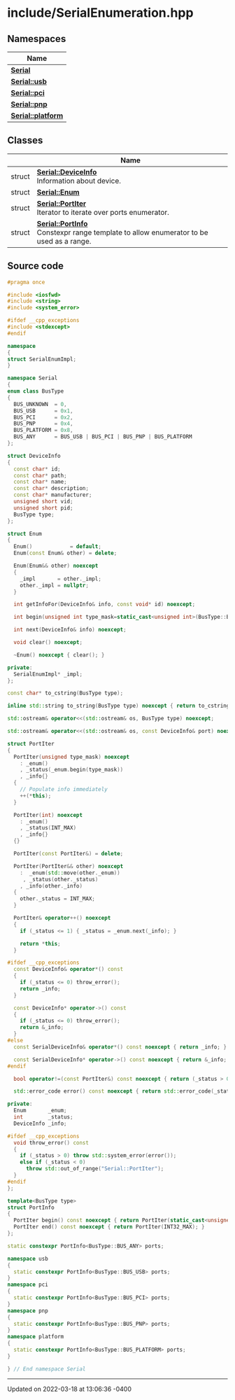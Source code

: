 # include/SerialEnumeration.hpp


## Namespaces

| Name           |
| -------------- |
| **[Serial](namespace_serial.md)**  |
| **[Serial::usb](namespace_serial_1_1usb.md)**  |
| **[Serial::pci](namespace_serial_1_1pci.md)**  |
| **[Serial::pnp](namespace_serial_1_1pnp.md)**  |
| **[Serial::platform](namespace_serial_1_1platform.md)**  |

## Classes

|                | Name           |
| -------------- | -------------- |
| struct | **[Serial::DeviceInfo](struct_serial_1_1_device_info.md)** <br>Information about device.  |
| struct | **[Serial::Enum](struct_serial_1_1_enum.md)**  |
| struct | **[Serial::PortIter](struct_serial_1_1_port_iter.md)** <br>Iterator to iterate over ports enumerator.  |
| struct | **[Serial::PortInfo](struct_serial_1_1_port_info.md)** <br>Constexpr range template to allow enumerator to be used as a range.  |




## Source code

```cpp
#pragma once

#include <iosfwd>
#include <string>
#include <system_error>

#ifdef __cpp_exceptions
#include <stdexcept>
#endif

namespace
{
struct SerialEnumImpl;
}

namespace Serial
{
enum class BusType
{
  BUS_UNKNOWN  = 0,
  BUS_USB      = 0x1,
  BUS_PCI      = 0x2,
  BUS_PNP      = 0x4,
  BUS_PLATFORM = 0x8,
  BUS_ANY      = BUS_USB | BUS_PCI | BUS_PNP | BUS_PLATFORM
};

struct DeviceInfo
{
  const char* id;
  const char* path;
  const char* name;
  const char* description;
  const char* manufacturer;
  unsigned short vid;
  unsigned short pid;
  BusType type;
};

struct Enum
{
  Enum()            = default;
  Enum(const Enum& other) = delete;

  Enum(Enum&& other) noexcept
  {
    _impl       = other._impl;
    other._impl = nullptr;
  }

  int getInfoFor(DeviceInfo& info, const void* id) noexcept;

  int begin(unsigned int type_mask=static_cast<unsigned int>(BusType::BUS_ANY)) noexcept;

  int next(DeviceInfo& info) noexcept;

  void clear() noexcept;

  ~Enum() noexcept { clear(); }

private:
  SerialEnumImpl* _impl;
};

const char* to_cstring(BusType type);

inline std::string to_string(BusType type) noexcept { return to_cstring(type); }

std::ostream& operator<<(std::ostream& os, BusType type) noexcept;

std::ostream& operator<<(std::ostream& os, const DeviceInfo& port) noexcept;

struct PortIter
{
  PortIter(unsigned type_mask) noexcept
    : _enum()
    , _status(_enum.begin(type_mask))
    , _info{}
  {
    // Populate info immediately
    ++(*this);
  }

  PortIter(int) noexcept
    : _enum()
    , _status(INT_MAX)
    , _info{}
  {}

  PortIter(const PortIter&) = delete;

  PortIter(PortIter&& other) noexcept
    :  _enum(std::move(other._enum))
     , _status(other._status)
    , _info(other._info)
  {
    other._status = INT_MAX;
  }

  PortIter& operator++() noexcept
  {
    if (_status <= 1) { _status = _enum.next(_info); }

    return *this;
  }

#ifdef __cpp_exceptions
  const DeviceInfo& operator*() const
  {
    if (_status <= 0) throw_error();
    return _info;
  }

  const DeviceInfo* operator->() const
  {
    if (_status <= 0) throw_error();
    return &_info;
  }
#else
  const SerialDeviceInfo& operator*() const noexcept { return _info; }

  const SerialDeviceInfo* operator->() const noexcept { return &_info; }
#endif

  bool operator!=(const PortIter&) const noexcept { return (_status > 0); }

  std::error_code error() const noexcept { return std::error_code(_status < 0 ? -_status : 0, std::system_category()); }

private:
  Enum       _enum;
  int        _status;
  DeviceInfo _info;

#ifdef __cpp_exceptions
  void throw_error() const
  {
    if (_status > 0) throw std::system_error(error());
    else if (_status < 0)
      throw std::out_of_range("Serial::PortIter");
  }
#endif
};

template<BusType type>
struct PortInfo
{
  PortIter begin() const noexcept { return PortIter(static_cast<unsigned>(type)); }
  PortIter end() const noexcept { return PortIter(INT32_MAX); }
};

static constexpr PortInfo<BusType::BUS_ANY> ports;

namespace usb
{
  static constexpr PortInfo<BusType::BUS_USB> ports;
}
namespace pci
{
  static constexpr PortInfo<BusType::BUS_PCI> ports;
}
namespace pnp
{
  static constexpr PortInfo<BusType::BUS_PNP> ports;
}
namespace platform
{
  static constexpr PortInfo<BusType::BUS_PLATFORM> ports;
}

} // End namespace Serial
```


-------------------------------

Updated on 2022-03-18 at 13:06:36 -0400
